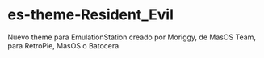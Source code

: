 # es-theme-Resident_Evil

Nuevo theme para EmulationStation creado por Moriggy, de MasOS Team, para RetroPie, MasOS o Batocera
